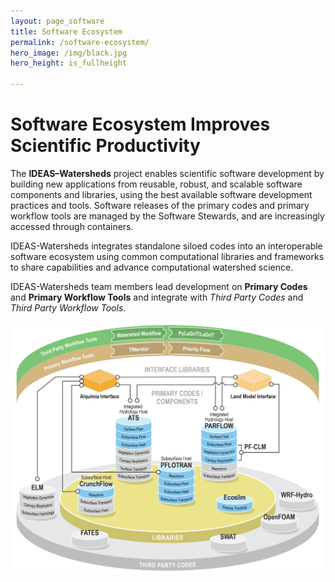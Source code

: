 ```yaml
---
layout: page_software
title: Software Ecosystem
permalink: /software-ecosystem/
hero_image: /img/black.jpg
hero_height: is_fullheight

---
```



# Software Ecosystem Improves Scientific Productivity

The **IDEAS–Watersheds** project enables scientific software development by building new applications from reusable, robust, and scalable software components and libraries, using the best available software development practices and tools. Software releases of the primary codes and primary workflow tools are managed by the Software Stewards, and are increasingly accessed through containers. 

IDEAS-Watersheds integrates standalone siloed codes into an interoperable software ecosystem using common computational libraries and frameworks to share capabilities and advance computational watershed science.

IDEAS-Watersheds team members lead development on **Primary Codes** and **Primary Workflow Tools** and integrate with *Third Party Codes* and *Third Party Workflow Tools*.

<p align="center">
  <img width="600" src="/img/Ecosystem.png">
</p>



